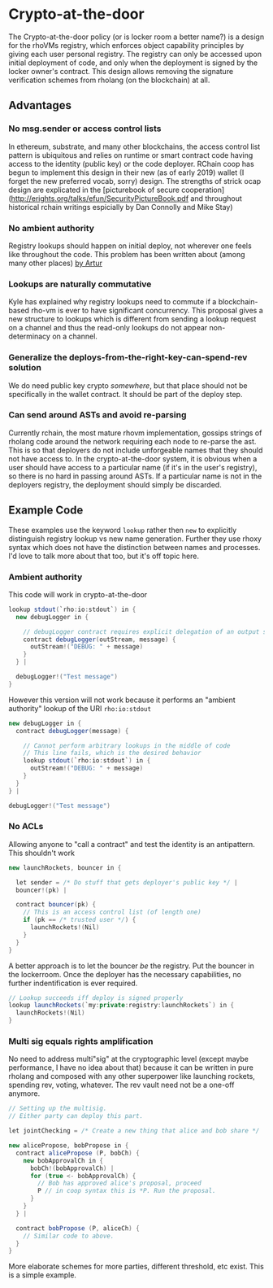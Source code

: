 Crypto-at-the-door
==================

The Crypto-at-the-door policy (or is locker room a better name?) is a design for the rhoVMs registry, which enforces object capability principles by giving each user personal registry. The registry can only be accessed upon initial deployment of code, and only when the deployment is signed by the locker owner's contract. This design allows removing the signature verification schemes from rholang (on the blockchain) at all.

Advantages
----------

### No msg.sender or access control lists
In ethereum, substrate, and many other blockchains, the access control list pattern is ubiquitous and relies on runtime or smart contract code having access to the identity (public key) or the code deployer. RChain coop has begun to implement this design in their new (as of early 2019) wallet (I forget the new preferred vocab, sorry) design. The strengths of strick ocap design are explicated in the [picturebook of secure cooperation](http://erights.org/talks/efun/SecurityPictureBook.pdf and throughout historical rchain writings espicially by Dan Connolly and Mike Stay)

### No ambient authority
Registry lookups should happen on initial deploy, not wherever one feels like throughout the code. This problem has been written about (among many other places) [by Artur](https://gist.github.com/ArturGajowy/d89803a7320cb65567f3b3f2229f908a#b-make-the-deployers-identity-only-available-once-during-a-dpeloy)

### Lookups are naturally commutative
Kyle has explained why registry lookups need to commute if a blockchain-based rho-vm is ever to have significant concurrency. This proposal gives a new structure to lookups which is different from sending a lookup request on a channel and thus the read-only lookups do not appear non-determinacy on a channel.

### Generalize the deploys-from-the-right-key-can-spend-rev solution
We do need public key crypto _somewhere_, but that place should not be specifically in the wallet contract. It should be part of the deploy step.

### Can send around ASTs and avoid re-parsing
Currently rchain, the most mature rhovm implementation, gossips strings of rholang code around the network requiring each node to re-parse the ast. This is so that deployers do not include unforgeable names that they should not have access to. In the crypto-at-the-door system, it is obvious when a user should have access to a particular name (if it's in the user's registry), so there is no hard in passing around ASTs. If a particular name is not in the deployers registry, the deployment should simply be discarded.

Example Code
------------

These examples use the keyword `lookup` rather then `new` to explicitly distinguish registry lookup vs new name generation. Further they use rhoxy syntax which does not have the distinction between names and processes. I'd love to talk more about that too, but it's off topic here.

### Ambient authority
This code will work in crypto-at-the-door
``` scala
lookup stdout(`rho:io:stdout`) in {
  new debugLogger in {

    // debugLogger contract requires explicit delegation of an output stream
    contract debugLogger(outStream, message) {
      outStream!("DEBUG: " + message)
    }
  } |

  debugLogger!("Test message")
}
```

However this version will not work because it performs an "ambient authority" lookup of the URI `rho:io:stdout`
``` scala
new debugLogger in {
  contract debugLogger(message) {

    // Cannot perform arbitrary lookups in the middle of code
    // This line fails, which is the desired behavior
    lookup stdout(`rho:io:stdout`) in {
      outStream!("DEBUG: " + message)
    }
  }
} |

debugLogger!("Test message")
```


### No ACLs
Allowing anyone to "call a contract" and test the identity is an antipattern. This shouldn't work
```scala
new launchRockets, bouncer in {

  let sender = /* Do stuff that gets deployer's public key */ |
  bouncer!(pk) |

  contract bouncer(pk) {
    // This is an access control list (of length one)
    if (pk == /* trusted user */) {
      launchRockets!(Nil)
    }
  }
}
```

A better approach is to let the bouncer _be_ the registry. Put the bouncer in the lockerroom. Once the deployer has the necessary capabilities, no further indentification is ever required.
```scala
// Lookup succeeds iff deploy is signed properly
lookup launchRockets(`my:private:registry:launchRockets`) in {
  launchRockets!(Nil)
}
```

### Multi sig equals rights amplification
No need to address multi"sig" at the cryptographic level (except maybe performance, I have no idea about that) because it can be written in pure rholang and composed with any other superpower like launching rockets, spending rev, voting, whatever. The rev vault need not be a one-off anymore.
```scala
// Setting up the multisig.
// Either party can deploy this part.

let jointChecking = /* Create a new thing that alice and bob share */ |

new alicePropose, bobPropose in {
  contract alicePropose (P, bobCh) {
    new bobApprovalCh in {
      bobCh!(bobApprovalCh) |
      for (true <- bobApprovalCh) {
        // Bob has approved alice's proposal, proceed
        P // in coop syntax this is *P. Run the proposal.
      }
    }
  } |

  contract bobPropose (P, aliceCh) {
    // Similar code to above.
  }
}
```

More elaborate schemes for more parties, different threshold, etc exist. This is a simple example.
